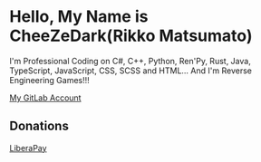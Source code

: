 # Hello, My Name is CheeZeDark(Rikko Matsumato)

I'm Professional Coding on C#, C++, Python, Ren'Py, Rust, Java, TypeScript, JavaScript, CSS, SCSS and HTML... And I'm Reverse Engineering Games!!!

[My GitLab Account](https://gitlab.com/RikkoMatsumatoOfficial)


## Donations

[LiberaPay](https://liberapay.com/RikkoMatsumatoOfficial/donate)
